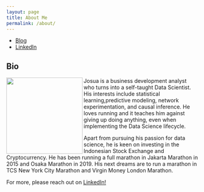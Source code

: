 ```yaml
---
layout: page
title: About Me
permalink: /about/
---
```



- [Blog](https://naiborhujosua.medium.com/)
- [LinkedIn](https://www.linkedin.com/in/josuanaiborhu/)

## Bio
<img align="left" height="200" src="{{site.baseurl}}/images/hello.jpg">

Josua is a business development analyst who turns into a self-taught Data Scientist. His interests include statistical learning,predictive modeling, network experimentation, and causal inference.
He loves running and it teaches him against giving up doing anything, even when implementing the Data Science lifecycle.

Apart from pursuing his passion for data science, he is keen on investing in the Indonesian Stock Exchange and Cryptocurrency. He has been running a full marathon in Jakarta Marathon in 2015 and Osaka Marathon in 2019. His next dreams are to run a marathon in TCS New York City Marathon and Virgin Money London Marathon.

For more, please reach out on [LinkedIn!](https://www.linkedin.com/in/josuanaiborhu/)

